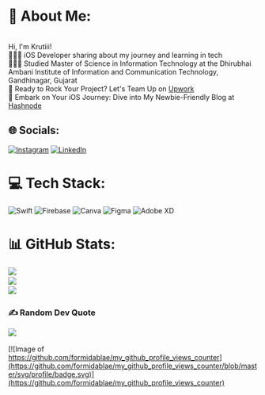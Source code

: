 # 💫 About Me:
<br>Hi, I'm Krutiii!<br>
👩🏻‍💻 iOS Developer sharing about my journey and learning in tech<br>
👩🏻‍🎓 Studied Master of Science in Information Technology at the Dhirubhai Ambani Institute of Information and Communication Technology, Gandhinagar, Gujarat<br>
💼 Ready to Rock Your Project? Let's Team Up on [Upwork](https://www.upwork.com/freelancers/~01286bfda3e3b1b66e)<br>
📱 Embark on Your iOS Journey: Dive into My Newbie-Friendly Blog at [Hashnode](https://krutiboghara.hashnode.dev/)


## 🌐 Socials:
[![Instagram](https://img.shields.io/badge/Instagram-%23E4405F.svg?logo=Instagram&logoColor=white)](https://instagram.com/whoskrutiii) [![LinkedIn](https://img.shields.io/badge/LinkedIn-%230077B5.svg?logo=linkedin&logoColor=white)](https://www.linkedin.com/in/kruti-boghara/)

# 💻 Tech Stack:
![Swift](https://img.shields.io/badge/swift-F54A2A?style=for-the-badge&logo=swift&logoColor=white) ![Firebase](https://img.shields.io/badge/Firebase-039BE5?style=for-the-badge&logo=Firebase&logoColor=white) ![Canva](https://img.shields.io/badge/Canva-%2300C4CC.svg?style=for-the-badge&logo=Canva&logoColor=white) ![Figma](https://img.shields.io/badge/figma-%23F24E1E.svg?style=for-the-badge&logo=figma&logoColor=white) ![Adobe XD](https://img.shields.io/badge/Adobe%20XD-470137?style=for-the-badge&logo=Adobe%20XD&logoColor=#FF61F6)
# 📊 GitHub Stats:
![](https://github-readme-stats.vercel.app/api?username=krutiAppDev&theme=omni&hide_border=false&include_all_commits=false&count_private=false)<br/>
![](https://github-readme-streak-stats.herokuapp.com/?user=krutiAppDev&theme=omni&hide_border=false)<br/>
![](https://github-readme-stats.vercel.app/api/top-langs/?username=krutiAppDev&theme=omni&hide_border=false&include_all_commits=false&count_private=false&layout=compact)

### ✍️ Random Dev Quote
![](https://quotes-github-readme.vercel.app/api?type=horizontal&theme=tokyonight)

[![Image of https://github.com/formidablae/my_github_profile_views_counter](https://github.com/formidablae/my_github_profile_views_counter/blob/master/svg/profile/badge.svg)](https://github.com/formidablae/my_github_profile_views_counter)

<!-- Proudly created with GPRM ( https://gprm.itsvg.in ) -->
